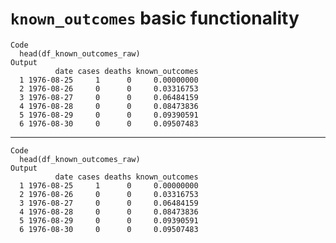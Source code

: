 # `known_outcomes` basic functionality

    Code
      head(df_known_outcomes_raw)
    Output
              date cases deaths known_outcomes
      1 1976-08-25     1      0     0.00000000
      2 1976-08-26     0      0     0.03316753
      3 1976-08-27     0      0     0.06484159
      4 1976-08-28     0      0     0.08473836
      5 1976-08-29     0      0     0.09390591
      6 1976-08-30     0      0     0.09507483

---

    Code
      head(df_known_outcomes_raw)
    Output
              date cases deaths known_outcomes
      1 1976-08-25     1      0     0.00000000
      2 1976-08-26     0      0     0.03316753
      3 1976-08-27     0      0     0.06484159
      4 1976-08-28     0      0     0.08473836
      5 1976-08-29     0      0     0.09390591
      6 1976-08-30     0      0     0.09507483

